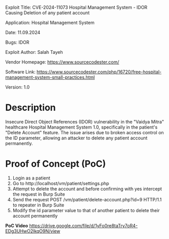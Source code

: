 Exploit Title: CVE-2024-11073 Hospital Management System - IDOR Causing Deletion of any patient account

Application: Hospital Management System

Date: 11.09.2024

Bugs: IDOR 

Exploit Author: Salah Tayeh

Vendor Homepage: https://www.sourcecodester.com/

Software Link: https://www.sourcecodester.com/php/16720/free-hospital-management-system-small-practices.html

Version: 1.0

# Description
Insecure Direct Object References (IDOR) vulnerability in the "Vaidya Mitra" healthcare Hospital Management System 1.0, specifically in the patient's "Delete Account" feature. 
The issue arises due to broken access control on the ID parameter, allowing an attacker to delete any patient account permanently.

# Proof of Concept (PoC)

1. Login as a patient
1. Go to http://localhost/vm/patient/settings.php
1. Attempt to delete the account and before confirming with yes intercept the request in Burp Suite 
1. Send the request POST /vm/patient/delete-account.php?id=9 HTTP/1.1 to repeater in Burp Suite
1. Modify the id parameter value to that of another patient to delete their account permanently


**PoC Video** https://drive.google.com/file/d/1yFo0re8taTry7oR4-EDg3UHwO2lkqO9N/view
